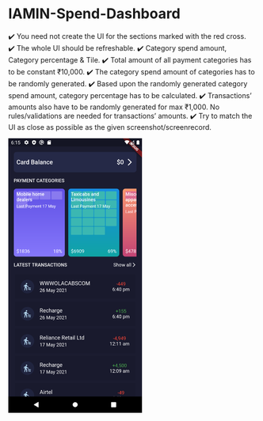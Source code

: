 # IAMIN-Spend-Dashboard

:heavy_check_mark: You need not create the UI for the sections marked with the red cross. <br/>
:heavy_check_mark: The whole UI should be refreshable.
:heavy_check_mark: Category spend amount, Category percentage & Tile.
:heavy_check_mark: Total amount of all payment categories has to be constant ₹10,000.
:heavy_check_mark: The category spend amount of categories has to be randomly generated.
:heavy_check_mark: Based upon the randomly generated category spend amount, category percentage has to be calculated.
:heavy_check_mark: Transactions’ amounts also have to be randomly generated for max ₹1,000. No rules/validations are needed for transactions’ amounts.
:heavy_check_mark: Try to match the UI as close as possible as the given screenshot/screenrecord.


<a href="url"><img src="https://github.com/sarthakkgaikwad/IAMIN-Spend-Dashboard/blob/main/IAMIN.png" align="left" height="555" width="270" ></a>

